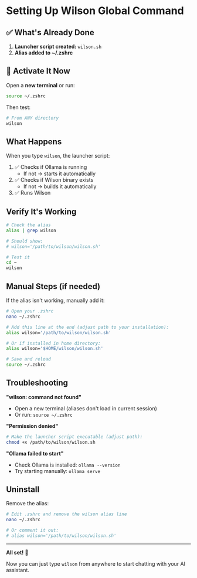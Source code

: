 # Setting Up Wilson Global Command

## ✅ What's Already Done

1. **Launcher script created:** `wilson.sh`
2. **Alias added to ~/.zshrc**

## 🔄 Activate It Now

Open a **new terminal** or run:

```bash
source ~/.zshrc
```

Then test:

```bash
# From ANY directory
wilson
```

## What Happens

When you type `wilson`, the launcher script:

1. ✅ Checks if Ollama is running
   - If not → starts it automatically
2. ✅ Checks if Wilson binary exists
   - If not → builds it automatically
3. ✅ Runs Wilson

## Verify It's Working

```bash
# Check the alias
alias | grep wilson

# Should show:
# wilson='/path/to/wilson/wilson.sh'

# Test it
cd ~
wilson
```

## Manual Steps (if needed)

If the alias isn't working, manually add it:

```bash
# Open your .zshrc
nano ~/.zshrc

# Add this line at the end (adjust path to your installation):
alias wilson='/path/to/wilson/wilson.sh'

# Or if installed in home directory:
alias wilson='$HOME/wilson/wilson.sh'

# Save and reload
source ~/.zshrc
```

## Troubleshooting

**"wilson: command not found"**
- Open a new terminal (aliases don't load in current session)
- Or run: `source ~/.zshrc`

**"Permission denied"**
```bash
# Make the launcher script executable (adjust path):
chmod +x /path/to/wilson/wilson.sh
```

**"Ollama failed to start"**
- Check Ollama is installed: `ollama --version`
- Try starting manually: `ollama serve`

## Uninstall

Remove the alias:
```bash
# Edit .zshrc and remove the wilson alias line
nano ~/.zshrc

# Or comment it out:
# alias wilson='/path/to/wilson/wilson.sh'
```

---

**All set!** 🎉

Now you can just type `wilson` from anywhere to start chatting with your AI assistant.
